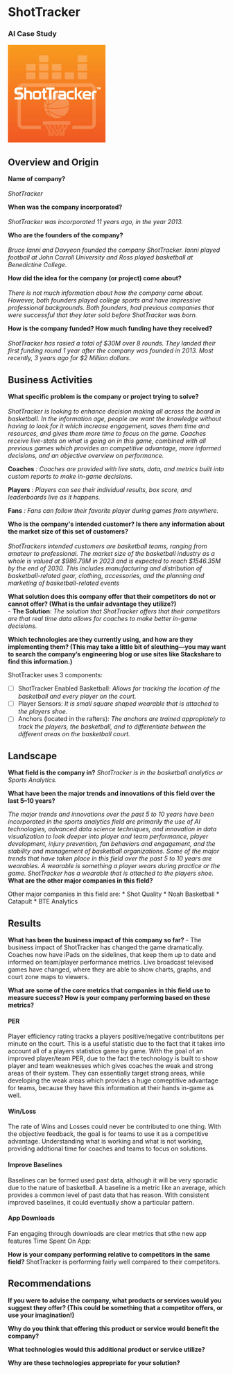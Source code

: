 # ShotTracker
### AI Case Study

![ShotTracker company logo](shotTracker.jpeg)

## Overview and Origin

**Name of company?** <br><br>
    *ShotTracker*

**When was the company incorporated?** <br><br>
    *ShotTracker was incorporated 11 years ago, in the year 2013.*

**Who are the founders of the company?**<br><br>
    *Bruce Ianni and Davyeon founded the company ShotTracker. Ianni played football at John Carroll University and Ross played basketball at Benedictine College.*

**How did the idea for the company (or project) come about?**<br><br>
    *There is not much information about how the company came about. However, both founders played college sports and have impressive professional backgrounds. Both founders, had previous companies that were successful that they later sold before ShotTracker was born.* 

**How is the company funded? How much funding have they received?**<br><br>
    *ShotTracker has rasied a total of $30M over 8 rounds. They landed their first funding round 1 year after the company was founded in 2013. Most recently, 3 years ago for $2 Million dollars.*

## Business Activities

**What specific problem is the company or project trying to solve?**<br><br>
    *ShotTracker is looking to enhance decision making all across the board in basketball. In the information age, people are want the knowledge without having to look for it which increase engagement, saves them time and resources, and gives them more time to focus on the game. Coaches receive live-stats on what is going on in this game, combined with all previous games which provides an competitive advantage, more informed decisions, and an objective overview on performance.*

**Coaches** *: Coaches are provided with live stats, data, and metrics built into custom reports to make in-game decisions.*    

**Players** *: Players can see their individual results, box score, and leaderboards live as it happens.*     

**Fans** *: Fans can follow their favorite player during games from anywhere.*         

**Who is the company's intended customer? Is there any information about the market size of this set of customers?**<br><br>
    *ShotTrackers intended customers are basketball teams, ranging from amateur to professional. The market size of the basketball industry as a whole is valued at $986.79M in 2023 and is expected to reach $1546.35M by the end of 2030.*
    *This includes manufacturing and distribution of basketball-related gear, clothing, accessories, and the planning and marketing of basketball-related events*

**What solution does this company offer that their competitors do not or cannot offer? (What is the unfair advantage they utilize?)**<br>
    - **The Solution**: *The solution that ShotTracker offers that their competitors are that real time data allows for coaches to make better in-game decisions.*

**Which technologies are they currently using, and how are they implementing them? (This may take a little bit of sleuthing&mdash;you may want to search the company’s engineering blog or use sites like Stackshare to find this information.)**

ShotTracker uses 3 components:

- [ ] ShotTracker Enabled Basketball: *Allows for tracking the location of the basketball and every player on the court.*
- [ ] Player Sensors: *It is small square shaped wearable that is attached to the players shoe.*
- [ ] Anchors (located in the rafters): *The anchors are trained appropiately to track the players, the basketball, and to differentiate between the different areas on the basketball court.*

## Landscape

**What field is the company in?**
    *ShotTracker is in the basketball analytics or Sports Analytics.* 

**What have been the major trends and innovations of this field over the last 5&ndash;10 years?**

*The major trends and innovations over the past 5 to 10 years have been incorporated in the sports analytics field are primarily the use of AI technologies, advanced data science techniques, and innovation in data visualization to look deeper into player and team performance, player development, injury prevention, fan behaviors and engagement, and the stability and management of basketball organizations.*
*Some of the major trends that have taken place in this field over the past 5 to 10 years are wearables. A wearable is something a player wears during practice or the game. ShotTracker has a wearable that is attached to the players shoe.*
**What are the other major companies in this field?**

Other major companies in this field are:
    * Shot Quality
    * Noah Basketball
    * Catapult
    * BTE Analytics
## Results

**What has been the business impact of this company so far?**
    - The business impact of ShotTracker has changed the game dramatically. Coaches now have iPads on the sidelines, that keep them up to date and informed on team/player performance metrics. Live broadcast televised games have changed, where they are able to show charts, graphs, and court zone maps to viewers.

**What are some of the core metrics that companies in this field use to measure success? How is your company performing based on these metrics?**
#### PER
Player efficiency rating tracks a players positive/negative contributitons per minute on the court. This is a useful statistic due to the fact that it takes into account all of a players statistics game by game. With the goal of an improved player/team PER, due to the fact the technology is built to show player and team weaknesses which gives coaches the weak and strong areas of their system. They can essentially target strong areas, while developing the weak areas which provides a huge comeptitive advantage for teams, because they have this information at their hands in-game as well.    

#### Win/Loss    
The rate of Wins and Losses could never be contributed to one thing. With the objective feedback, the goal is for teams to use it as a competitive advantage. Understanding what is working and what is not working, providing addtional time for coaches and teams to focus on solutions.    

#### Improve Baselines    
Baselines can be formed used past data, although it will be very sporadic due to the nature of basketball. A baseline is a metric like an average, which provides a common level of past data that has reason. With consistent improved baselines, it could eventually show a particular pattern.     

#### App Downloads    
Fan engaging through downloads are clear metrics that sthe new app features 
Time Spent On App:


**How is your company performing relative to competitors in the same field?**
    ShotTracker is performing fairly well compared to their competitors. 
## Recommendations

**If you were to advise the company, what products or services would you suggest they offer? (This could be something that a competitor offers, or use your imagination!)**

**Why do you think that offering this product or service would benefit the company?**

**What technologies would this additional product or service utilize?**

**Why are these technologies appropriate for your solution?**